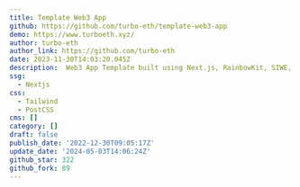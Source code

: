 ```yaml
---
title: Template Web3 App
github: https://github.com/turbo-eth/template-web3-app
demo: https://www.turboeth.xyz/
author: turbo-eth
author_link: https://github.com/turbo-eth
date: 2023-11-30T14:03:20.045Z
description: ️ Web3 App Template built using Next.js, RainbowKit, SIWE, Disco, and more!
ssg:
  - Nextjs
css:
  - Tailwind
  - PostCSS
cms: []
category: []
draft: false
publish_date: '2022-12-30T09:05:17Z'
update_date: '2024-05-03T14:06:24Z'
github_star: 322
github_fork: 89
---
```

